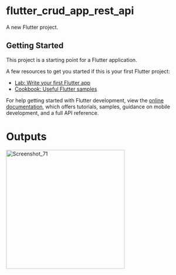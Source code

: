 # flutter_crud_app_rest_api

A new Flutter project.

## Getting Started

This project is a starting point for a Flutter application.

A few resources to get you started if this is your first Flutter project:

- [Lab: Write your first Flutter app](https://docs.flutter.dev/get-started/codelab)
- [Cookbook: Useful Flutter samples](https://docs.flutter.dev/cookbook)

For help getting started with Flutter development, view the
[online documentation](https://docs.flutter.dev/), which offers tutorials,
samples, guidance on mobile development, and a full API reference.
# Outputs
<img width="323" alt="Screenshot_71" src="https://user-images.githubusercontent.com/104211885/216754086-a4d70977-c2c8-4521-8af8-e12317d34460.png">
